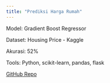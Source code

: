 ```yaml
---
title: "Prediksi Harga Rumah"
---
```


Model: Gradient Boost Regressor

Dataset: Housing Price - Kaggle

Akurasi: 52%

Tools: Python, scikit-learn, pandas, flask

[GitHub Repo](https://github.com/pajarbeuy)
